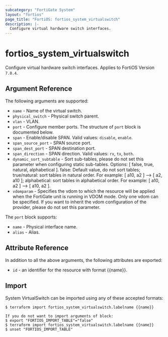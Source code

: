 ```yaml
---
subcategory: "FortiGate System"
layout: "fortios"
page_title: "FortiOS: fortios_system_virtualswitch"
description: |-
  Configure virtual hardware switch interfaces.
---
```


# fortios_system_virtualswitch
Configure virtual hardware switch interfaces. Applies to FortiOS Version `7.0.4`.

## Argument Reference

The following arguments are supported:

* `name` - Name of the virtual switch.
* `physical_switch` - Physical switch parent.
* `vlan` - VLAN.
* `port` - Configure member ports. The structure of `port` block is documented below.
* `span` - Enable/disable SPAN. Valid values: `disable`, `enable`.
* `span_source_port` - SPAN source port.
* `span_dest_port` - SPAN destination port.
* `span_direction` - SPAN direction. Valid values: `rx`, `tx`, `both`.
* `dynamic_sort_subtable` - Sort sub-tables, please do not set this parameter when configuring static sub-tables. Options: [ false, true, natural, alphabetical ]. false: Default value, do not sort tables; true/natural: sort tables in natural order. For example: [ a10, a2 ] --> [ a2, a10 ]; alphabetical: sort tables in alphabetical order. For example: [ a10, a2 ] --> [ a10, a2 ].
* `vdomparam` - Specifies the vdom to which the resource will be applied when the FortiGate unit is running in VDOM mode. Only one vdom can be specified. If you want to inherit the vdom configuration of the provider, please do not set this parameter.

The `port` block supports:

* `name` - Physical interface name.
* `alias` - Alias.


## Attribute Reference

In addition to all the above arguments, the following attributes are exported:
* `id` - an identifier for the resource with format {{name}}.

## Import

System VirtualSwitch can be imported using any of these accepted formats:
```
$ terraform import fortios_system_virtualswitch.labelname {{name}}

If you do not want to import arguments of block:
$ export "FORTIOS_IMPORT_TABLE"="false"
$ terraform import fortios_system_virtualswitch.labelname {{name}}
$ unset "FORTIOS_IMPORT_TABLE"
```

